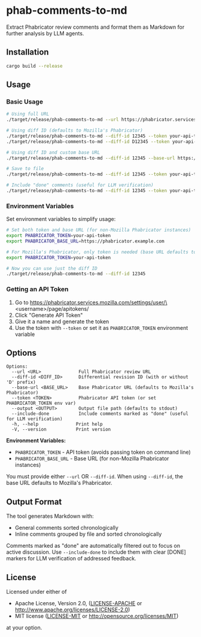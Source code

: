 # phab-comments-to-md

Extract Phabricator review comments and format them as Markdown for further analysis by LLM agents.

## Installation

```bash
cargo build --release
```

## Usage

### Basic Usage

```bash
# Using full URL
./target/release/phab-comments-to-md --url https://phabricator.services.mozilla.com/D12345 --token your-api-token

# Using diff ID (defaults to Mozilla's Phabricator)
./target/release/phab-comments-to-md --diff-id 12345 --token your-api-token
./target/release/phab-comments-to-md --diff-id D12345 --token your-api-token  # 'D' prefix optional

# Using diff ID and custom base URL
./target/release/phab-comments-to-md --diff-id 12345 --base-url https://phabricator.example.com --token your-api-token

# Save to file
./target/release/phab-comments-to-md --diff-id 12345 --token your-api-token --output review.md

# Include "done" comments (useful for LLM verification)
./target/release/phab-comments-to-md --diff-id 12345 --token your-api-token --include-done
```

### Environment Variables

Set environment variables to simplify usage:

```bash
# Set both token and base URL (for non-Mozilla Phabricator instances)
export PHABRICATOR_TOKEN=your-api-token
export PHABRICATOR_BASE_URL=https://phabricator.example.com

# For Mozilla's Phabricator, only token is needed (base URL defaults to Mozilla's)
export PHABRICATOR_TOKEN=your-api-token

# Now you can use just the diff ID
./target/release/phab-comments-to-md --diff-id 12345
```

### Getting an API Token

1. Go to https://phabricator.services.mozilla.com/settings/user/\<username\>/page/apitokens/
2. Click "Generate API Token"
3. Give it a name and generate the token
4. Use the token with `--token` or set it as `PHABRICATOR_TOKEN` environment variable

## Options

```
Options:
  --url <URL>              Full Phabricator review URL
  --diff-id <DIFF_ID>      Differential revision ID (with or without 'D' prefix)
  --base-url <BASE_URL>    Base Phabricator URL (defaults to Mozilla's Phabricator)
  --token <TOKEN>          Phabricator API token (or set PHABRICATOR_TOKEN env var)
  --output <OUTPUT>        Output file path (defaults to stdout)
  --include-done           Include comments marked as "done" (useful for LLM verification)
  -h, --help              Print help
  -V, --version           Print version
```

**Environment Variables:**
- `PHABRICATOR_TOKEN` - API token (avoids passing token on command line)
- `PHABRICATOR_BASE_URL` - Base URL (for non-Mozilla Phabricator instances)

You must provide either `--url` OR `--diff-id`. When using `--diff-id`, the base URL defaults to Mozilla's Phabricator.

## Output Format

The tool generates Markdown with:
- General comments sorted chronologically
- Inline comments grouped by file and sorted chronologically

Comments marked as "done" are automatically filtered out to focus on active
discussion. Use `--include-done` to include them with clear [DONE] markers for
LLM verification of addressed feedback.

## License

Licensed under either of

* Apache License, Version 2.0, ([LICENSE-APACHE](LICENSE-APACHE) or http://www.apache.org/licenses/LICENSE-2.0)
* MIT license ([LICENSE-MIT](LICENSE-MIT) or http://opensource.org/licenses/MIT)

at your option.
